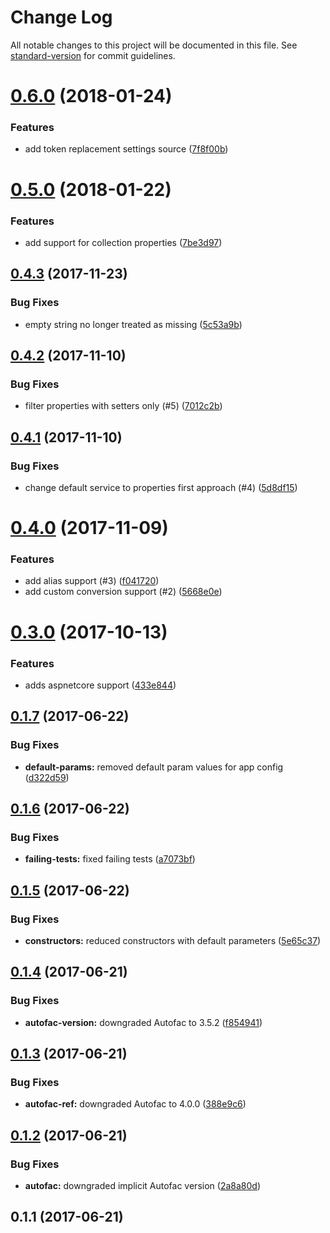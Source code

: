 # Change Log

All notable changes to this project will be documented in this file. See [standard-version](https://github.com/conventional-changelog/standard-version) for commit guidelines.

<a name="0.6.0"></a>
# [0.6.0](https://github.com/devdigital/AutofacSettings/compare/v0.5.0...v0.6.0) (2018-01-24)


### Features

* add token replacement settings source ([7f8f00b](https://github.com/devdigital/AutofacSettings/commit/7f8f00b))



<a name="0.5.0"></a>
# [0.5.0](https://github.com/devdigital/AutofacSettings/compare/v0.4.3...v0.5.0) (2018-01-22)


### Features

* add support for collection properties ([7be3d97](https://github.com/devdigital/AutofacSettings/commit/7be3d97))



<a name="0.4.3"></a>
## [0.4.3](https://github.com/devdigital/AutofacSettings/compare/v0.4.2...v0.4.3) (2017-11-23)


### Bug Fixes

* empty string no longer treated as missing ([5c53a9b](https://github.com/devdigital/AutofacSettings/commit/5c53a9b))



<a name="0.4.2"></a>
## [0.4.2](https://github.com/devdigital/AutofacSettings/compare/v0.4.1...v0.4.2) (2017-11-10)


### Bug Fixes

* filter properties with setters only (#5) ([7012c2b](https://github.com/devdigital/AutofacSettings/commit/7012c2b))



<a name="0.4.1"></a>
## [0.4.1](https://github.com/devdigital/AutofacSettings/compare/v0.4.0...v0.4.1) (2017-11-10)


### Bug Fixes

* change default service to properties first approach (#4) ([5d8df15](https://github.com/devdigital/AutofacSettings/commit/5d8df15))



<a name="0.4.0"></a>
# [0.4.0](https://github.com/devdigital/AutofacSettings/compare/v0.3.0...v0.4.0) (2017-11-09)


### Features

* add alias support (#3) ([f041720](https://github.com/devdigital/AutofacSettings/commit/f041720))
* add custom conversion support (#2) ([5668e0e](https://github.com/devdigital/AutofacSettings/commit/5668e0e))



<a name="0.3.0"></a>
# [0.3.0](https://github.com/devdigital/AutofacSettings/compare/v0.1.7...v0.3.0) (2017-10-13)


### Features

* adds aspnetcore support ([433e844](https://github.com/devdigital/AutofacSettings/commit/433e844))



<a name="0.1.7"></a>
## [0.1.7](https://github.com/devdigital/AutofacSettings/compare/v0.1.6...v0.1.7) (2017-06-22)


### Bug Fixes

* **default-params:** removed default param values for app config ([d322d59](https://github.com/devdigital/AutofacSettings/commit/d322d59))



<a name="0.1.6"></a>
## [0.1.6](https://github.com/devdigital/AutofacSettings/compare/v0.1.5...v0.1.6) (2017-06-22)


### Bug Fixes

* **failing-tests:** fixed failing tests ([a7073bf](https://github.com/devdigital/AutofacSettings/commit/a7073bf))



<a name="0.1.5"></a>
## [0.1.5](https://github.com/devdigital/AutofacSettings/compare/v0.1.4...v0.1.5) (2017-06-22)


### Bug Fixes

* **constructors:** reduced constructors with default parameters ([5e65c37](https://github.com/devdigital/AutofacSettings/commit/5e65c37))



<a name="0.1.4"></a>
## [0.1.4](https://github.com/devdigital/AutofacSettings/compare/v0.1.3...v0.1.4) (2017-06-21)


### Bug Fixes

* **autofac-version:** downgraded Autofac to 3.5.2 ([f854941](https://github.com/devdigital/AutofacSettings/commit/f854941))



<a name="0.1.3"></a>
## [0.1.3](https://github.com/devdigital/AutofacSettings/compare/v0.1.2...v0.1.3) (2017-06-21)


### Bug Fixes

* **autofac-ref:** downgraded Autofac to 4.0.0 ([388e9c6](https://github.com/devdigital/AutofacSettings/commit/388e9c6))



<a name="0.1.2"></a>
## [0.1.2](https://github.com/devdigital/AutofacSettings/compare/v0.1.1...v0.1.2) (2017-06-21)


### Bug Fixes

* **autofac:** downgraded implicit Autofac version ([2a8a80d](https://github.com/devdigital/AutofacSettings/commit/2a8a80d))



<a name="0.1.1"></a>
## 0.1.1 (2017-06-21)
